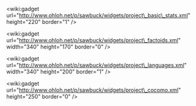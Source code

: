 &lt;wiki:gadget url="http://www.ohloh.net/p/sawbuck/widgets/project\_basic\_stats.xml" height="220" border="1" /&gt;

&lt;wiki:gadget url="http://www.ohloh.net/p/sawbuck/widgets/project\_factoids.xml" width="340" height="170" border="0" /&gt;

&lt;wiki:gadget url="http://www.ohloh.net/p/sawbuck/widgets/project\_languages.xml" width="340" height="200" border="1" /&gt;


&lt;wiki:gadget url="http://www.ohloh.net/p/sawbuck/widgets/project\_cocomo.xml" height="250" border="0" /&gt;